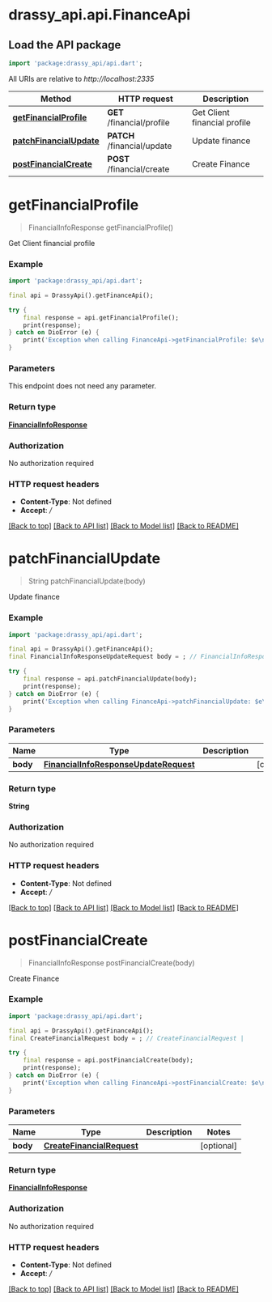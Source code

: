 # drassy_api.api.FinanceApi

## Load the API package
```dart
import 'package:drassy_api/api.dart';
```

All URIs are relative to *http://localhost:2335*

Method | HTTP request | Description
------------- | ------------- | -------------
[**getFinancialProfile**](FinanceApi.md#getfinancialprofile) | **GET** /financial/profile | Get Client financial profile
[**patchFinancialUpdate**](FinanceApi.md#patchfinancialupdate) | **PATCH** /financial/update | Update finance
[**postFinancialCreate**](FinanceApi.md#postfinancialcreate) | **POST** /financial/create | Create Finance


# **getFinancialProfile**
> FinancialInfoResponse getFinancialProfile()

Get Client financial profile

### Example
```dart
import 'package:drassy_api/api.dart';

final api = DrassyApi().getFinanceApi();

try {
    final response = api.getFinancialProfile();
    print(response);
} catch on DioError (e) {
    print('Exception when calling FinanceApi->getFinancialProfile: $e\n');
}
```

### Parameters
This endpoint does not need any parameter.

### Return type

[**FinancialInfoResponse**](FinancialInfoResponse.md)

### Authorization

No authorization required

### HTTP request headers

 - **Content-Type**: Not defined
 - **Accept**: */*

[[Back to top]](#) [[Back to API list]](../README.md#documentation-for-api-endpoints) [[Back to Model list]](../README.md#documentation-for-models) [[Back to README]](../README.md)

# **patchFinancialUpdate**
> String patchFinancialUpdate(body)

Update finance

### Example
```dart
import 'package:drassy_api/api.dart';

final api = DrassyApi().getFinanceApi();
final FinancialInfoResponseUpdateRequest body = ; // FinancialInfoResponseUpdateRequest | 

try {
    final response = api.patchFinancialUpdate(body);
    print(response);
} catch on DioError (e) {
    print('Exception when calling FinanceApi->patchFinancialUpdate: $e\n');
}
```

### Parameters

Name | Type | Description  | Notes
------------- | ------------- | ------------- | -------------
 **body** | [**FinancialInfoResponseUpdateRequest**](FinancialInfoResponseUpdateRequest.md)|  | [optional] 

### Return type

**String**

### Authorization

No authorization required

### HTTP request headers

 - **Content-Type**: Not defined
 - **Accept**: */*

[[Back to top]](#) [[Back to API list]](../README.md#documentation-for-api-endpoints) [[Back to Model list]](../README.md#documentation-for-models) [[Back to README]](../README.md)

# **postFinancialCreate**
> FinancialInfoResponse postFinancialCreate(body)

Create Finance

### Example
```dart
import 'package:drassy_api/api.dart';

final api = DrassyApi().getFinanceApi();
final CreateFinancialRequest body = ; // CreateFinancialRequest | 

try {
    final response = api.postFinancialCreate(body);
    print(response);
} catch on DioError (e) {
    print('Exception when calling FinanceApi->postFinancialCreate: $e\n');
}
```

### Parameters

Name | Type | Description  | Notes
------------- | ------------- | ------------- | -------------
 **body** | [**CreateFinancialRequest**](CreateFinancialRequest.md)|  | [optional] 

### Return type

[**FinancialInfoResponse**](FinancialInfoResponse.md)

### Authorization

No authorization required

### HTTP request headers

 - **Content-Type**: Not defined
 - **Accept**: */*

[[Back to top]](#) [[Back to API list]](../README.md#documentation-for-api-endpoints) [[Back to Model list]](../README.md#documentation-for-models) [[Back to README]](../README.md)

